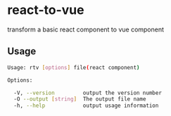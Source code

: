 # react-to-vue
transform a basic react component to vue component

## Usage

``` sh
Usage: rtv [options] file(react component)  

Options:  

  -V, --version         output the version number  
  -O --output [string]  The output file name  
  -h, --help            output usage information  

```